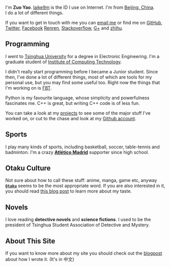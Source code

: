 I'm **Zuo Yao**. [laike9m][laike9m] is the ID I use on Internet. I'm from [Beijing, China][Beijing].  
I do a lot of different things.

If you want to get in touch with me you can [email
me](mailto:laike9m@gmail.com) or find me on [GitHub][], [Twitter][], [Facebook][]
[Renren][], [Stackoverflow][SO], [G+][] and [zhihu][].

[laike9m]: https://www.google.com/#newwindow=1&q=laike9m
[Beijing]: http://en.wikipedia.org/wiki/Beijing
[GitHub]: http://github.com/laike9m
[Twitter]: https://twitter.com/laike9m
[Facebook]: https://www.facebook.com/profile.php?id=100006759452835
[Renren]: http://www.renren.com/282456584
[SO]: http://stackoverflow.com/users/2142577/laike9m
[G+]: https://plus.google.com/+Yaolaike9mZuo/posts
[zhihu]: http://www.zhihu.com/people/laike9m

Programming
-----------

I went to [Tsinghua University][THU] for a degree in Electronic Engineering.
I'm a graduate student of [Institute of Computing Technology][ICT].

I didn't really start programming before I became a Junior student. Since then, I've done a lot of different things, most of which are tools for my personal use, but you may find some useful too.  Right now the things
that I'm working on is [FBT][].

Python is my favourite language, whose simplicity and powerfulness fascinates me. C++ is great, but writing C++ code is of less fun.

You can take a look at my [projects][PRO] to see some of the major stuff I've
worked on, or cut to the chase and look at my [Github account][Github].

[projects]: /projects/
[THU]: http://www.tsinghua.edu.cn/publish/then/
[ICT]: http://www.ict.ac.cn/
[PRO]: /blog/projects
[FBT]: http://friendsbt.com/

Sports
------

I play many kinds of sports, including basketball, soccer, table-tennis and badminton. I'm a crazy **[Atlético Madrid][ATM]** supporter since high school.

[ATM]: http://en.clubatleticodemadrid.com/

Otaku Culture
-------------

Not sure about how to call these stuff: anime, manga, game etc, anyway **[`Otaku`][otaku]** seems to be the most appropriate word. If you are also interested in it, you should read [this blog post][ta] to learn more about my taste.

[otaku]: http://ladyluckblues.com/
[ta]: /blog/xxx,21

Novels
------

I love reading **detective novels** and **science fictions**. I used to be the 
president of Tsinghua Student Association of Detective and Mystery.

About This Site
-----------

If you want to know more about my site you should check out the [blogpost][blog] about how I wrote it. (It's in 中文)

[blog]: http://www.laike9m.com/blog/permant_link,22/
